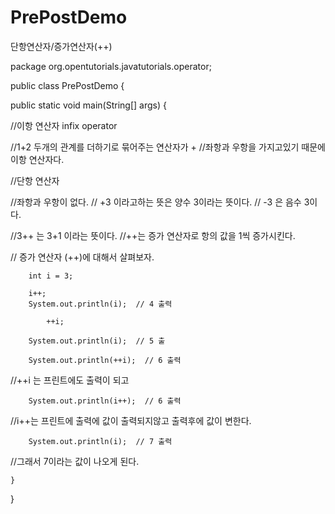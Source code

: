 # PrePostDemo

단항연산자/증가연산자(++)


  package org.opentutorials.javatutorials.operator;

  public class PrePostDemo {
  
  public static void main(String[] args) {
		
		
//이항 연산자 infix operator
		
//1+2 두개의 관계를 더하기로 묶어주는 연산자가 + 
//좌항과 우항을 가지고있기 때문에 이항 연산자다.
		
		
		
//단항 연산자
		
//좌항과 우항이 없다.
// +3 이라고하는 뜻은 양수 3이라는 뜻이다.
// -3 은 음수 3이다.
		
//3++ 는 3+1 이라는 뜻이다.
//++는 증가 연산자로 항의 값을 1씩 증가시킨다.
		
// 증가 연산자 (++)에 대해서 살펴보자.
		
		int i = 3;
		
		i++;
		System.out.println(i);  // 4 출력
		
	    	++i;
		
	 	System.out.println(i);  // 5 출
	    
		System.out.println(++i);  // 6 출력
//++i 는 프린트에도 출력이 되고
		
		System.out.println(i++);  // 6 출력
//i++는 프린트에 출력에 값이 출력되지않고 출력후에 값이 변한다.

		System.out.println(i);  // 7 출력 
//그래서 7이라는 값이 나오게 된다.
		
		
		
		
		
	}

}
